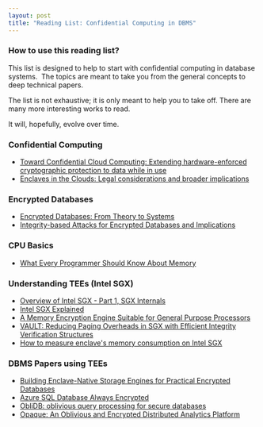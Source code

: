 ```yaml
---
layout: post
title: "Reading List: Confidential Computing in DBMS"
---
```


### How to use this reading list?

This list is designed to help to start with confidential computing in database systems. 
The topics are meant to take you from the general concepts to deep technical papers.

The list is not exhaustive; it is only meant to help you to take off. There are many more interesting works to read.

It will, hopefully, evolve over time. 

### Confidential Computing

* [Toward Confidential Cloud Computing: Extending hardware-enforced cryptographic protection to data while in use](https://dl.acm.org/doi/pdf/10.1145/3454122.3456125)
* [Enclaves in the Clouds: Legal considerations and broader implications](https://dl.acm.org/doi/pdf/10.1145/3442632.3448126)

### Encrypted Databases

* [Encrypted Databases: From Theory to Systems](http://cidrdb.org/cidr2021/papers/cidr2021_paper23.pdf)
* [Integrity-based Attacks for Encrypted Databases and Implications](http://cidrdb.org/cidr2021/papers/cidr2021_paper22.pdf)

### CPU Basics

* [What Every Programmer Should Know About Memory](https://www.akkadia.org/drepper/cpumemory.pdf)

### Understanding TEEs (Intel SGX)

* [Overview of Intel SGX - Part 1, SGX Internals](https://blog.quarkslab.com/overview-of-intel-sgx-part-1-sgx-internals.html)
* [Intel SGX Explained](https://eprint.iacr.org/2016/086.pdf)
* [A Memory Encryption Engine Suitable for General Purpose Processors](https://eprint.iacr.org/2016/204.pdf)
* [VAULT: Reducing Paging Overheads in SGX with Efficient Integrity Verification Structures](https://dl.acm.org/doi/pdf/10.1145/3296957.3177155)
* [How to measure enclave's memory consumption on Intel SGX](https://kai-chi.github.io/sgx/2020/12/20/how-to-measure-enclave-memory-consumption.html)

### DBMS Papers using TEEs

* [Building Enclave-Native Storage Engines for Practical Encrypted Databases](https://vldb.org/pvldb/vol14/p1019-sun.pdf)
* [Azure SQL Database Always Encrypted](https://dl.acm.org/doi/pdf/10.1145/3318464.3386141)
* [ObliDB: oblivious query processing for secure databases](https://vldb.org/pvldb/vol13/p169-eskandarian.pdf)
* [Opaque: An Oblivious and Encrypted Distributed Analytics Platform](https://www.usenix.org/system/files/conference/nsdi17/nsdi17-zheng.pdf)
